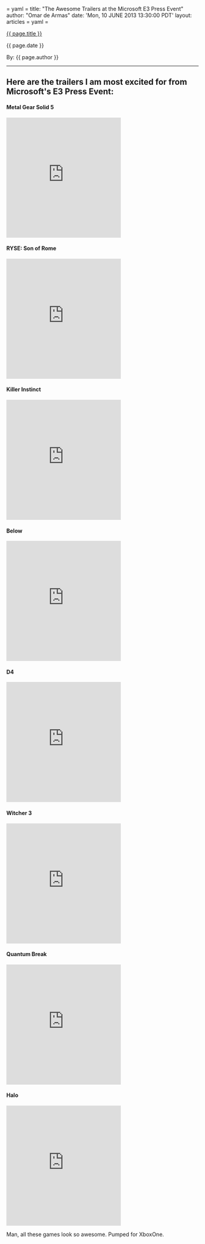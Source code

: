 = yaml =
title: "The Awesome Trailers at the Microsoft E3 Press Event"
author: "Omar de Armas"
date: 'Mon, 10 JUNE 2013 13:30:00 PDT'
layout: articles
= yaml =

<a href="{{ page.url }}" class='postTitleLink'><p class='postTitle'>{{ page.title }}</p></a>
<p class='postPublished'>{{ page.date }}</p>
<p class='postAuthor'>By: {{ page.author }}</p>
<hr>
<h2>Here are the trailers I am most excited for from Microsoft's E3 Press Event:</h2>
<h4>Metal Gear Solid 5</h4>

<div class="vid_container">
  <iframe frameborder="0" height="315" src="http://www.youtube.com/embed/0yTVFBp7VP4"></iframe>
</div>

<h4>RYSE: Son of Rome</h4>

<div class="vid_container">
  <iframe frameborder="0" height="315" src="http://www.youtube.com/embed/4MfYuP6L44k"></iframe>
</div>

<h4>Killer Instinct</h4>

<div class="vid_container">
  <iframe frameborder="0" height="315" src="http://www.youtube.com/embed/qBUyUfHzxDE"></iframe>
</div>

<h4>Below</h4>

<div class="vid_container">
  <iframe frameborder="0" height="315" src="http://www.youtube.com/embed/8wuR9lOnGNo"></iframe>
</div>

<h4>D4</h4>

<div class="vid_container">
  <iframe frameborder="0" height="315" src="http://www.youtube.com/embed/Qq5dB4OhBLY"></iframe>
</div>

<h4>Witcher 3</h4>

<div class="vid_container">
  <iframe frameborder="0" height="315" src="http://www.youtube.com/embed/TUpM2yu-iFE"></iframe>
</div>

<h4>Quantum Break</h4>

<div class="vid_container">
  <iframe frameborder="0" height="315" src="http://www.youtube.com/embed/L0KzBVewfEg"></iframe>
</div>

<h4>Halo</h4>

<div class="vid_container">
  <iframe frameborder="0" height="315" src="http://www.youtube.com/embed/ZipoIbBDf-c"></iframe>
</div>

<p class='sluglineCenter'>Man, all these games look so awesome. Pumped for XboxOne.</p>
